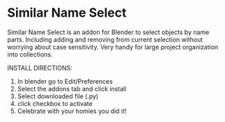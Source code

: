 # Similar Name Select
Similar Name Select is an addon for Blender to select objects by name parts. 
Including adding and removing from current selection without worrying about case sensitivity.
Very handy for large project organization into collections.

INSTALL DIRECTIONS:

1. In blender go to Edit/Preferences
2. Select the addons tab and click install
3. Select downloaded file (.py)
4. click checkbox to activate
6. Celebrate with your homies you did it!
